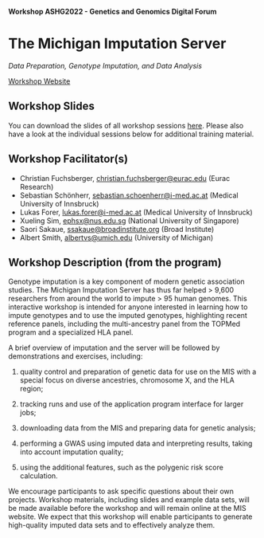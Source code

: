 **Workshop ASHG2022 - Genetics and Genomics Digital Forum**

# The Michigan Imputation Server
*Data Preparation, Genotype Imputation, and Data Analysis*

[Workshop Website](https://learning.ashg.org/products/workshop-the-michigan-imputation-server-data-preparation-genotype-imputation-data-analysis)

## Workshop Slides
You can download the slides of all workshop sessions [here](https://github.com/genepi/imputationserver-ashg22/raw/master/slides/MIS_Workshop_22.pdf). Please also have a look at the individual sessions below for additional training material.

## Workshop Facilitator(s)
- Christian Fuchsberger, christian.fuchsberger@eurac.edu (Eurac Research)
- Sebastian Schönherr, sebastian.schoenherr@i-med.ac.at (Medical University of Innsbruck)
- Lukas Forer, lukas.forer@i-med.ac.at (Medical University of Innsbruck)
- Xueling Sim, ephsx@nus.edu.sg (National University of Singapore)
- Saori Sakaue, ssakaue@broadinstitute.org (Broad Institute)
- Albert Smith, albertvs@umich.edu (University of Michigan)

## Workshop Description (from the program)

Genotype imputation is a key component of modern genetic association studies. The Michigan Imputation Server has thus far helped > 9,600 researchers from around the world to impute > 95 human genomes. This interactive workshop is intended for anyone interested in learning how to impute genotypes and to use the imputed genotypes, highlighting recent reference panels, including the multi-ancestry panel from the TOPMed program and a specialized HLA panel.

A brief overview of imputation and the server will be followed by demonstrations and exercises, including:

1. quality control and preparation of genetic data for use on the MIS with a special focus on diverse ancestries, chromosome X, and the HLA region;

2. tracking runs and use of the application program interface for larger jobs;

3. downloading data from the MIS and preparing data for genetic analysis;

4. performing a GWAS using imputed data and interpreting results, taking into account imputation quality;

5. using the additional features, such as the polygenic risk score calculation.

We encourage participants to ask specific questions about their own projects. Workshop materials, including slides and example data sets, will be made available before the workshop and will remain online at the MIS website. We expect that this workshop will enable participants to generate high-quality imputed data sets and to effectively analyze them.
